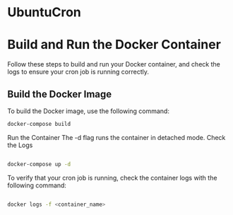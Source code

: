 # UbuntuCron


# Build and Run the Docker Container

Follow these steps to build and run your Docker container, and check the logs to ensure your cron job is running correctly.

## Build the Docker Image

To build the Docker image, use the following command:

```bash
docker-compose build

```

Run the Container
The -d flag runs the container in detached mode.
Check the Logs

```bash

docker-compose up -d
```



To verify that your cron job is running, check the container logs with the following command:

```bash

docker logs -f <container_name>
```

